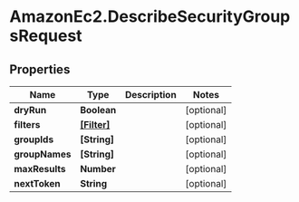 # AmazonEc2.DescribeSecurityGroupsRequest

## Properties

Name | Type | Description | Notes
------------ | ------------- | ------------- | -------------
**dryRun** | **Boolean** |  | [optional] 
**filters** | [**[Filter]**](Filter.md) |  | [optional] 
**groupIds** | **[String]** |  | [optional] 
**groupNames** | **[String]** |  | [optional] 
**maxResults** | **Number** |  | [optional] 
**nextToken** | **String** |  | [optional] 


